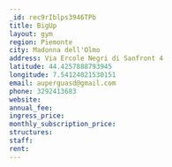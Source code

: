 ```yaml
---
_id: rec9rIblps3946TPb
title: BigUp
layout: gym
region: Piemonte
city: Madonna dell'Olmo
address: Via Ercole Negri di Sanfront 4
latitude: 44.4257888793945
longitude: 7.54124021530151
email: auperguasd@gmail.com
phone: 3292413683
website: 
annual_fee: 
ingress_price: 
monthly_subscription_price: 
structures: 
staff: 
rent: 
---
```


